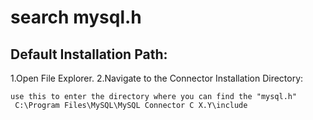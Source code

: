 # search mysql.h
## Default Installation Path:
1.Open File Explorer.
2.Navigate to the Connector Installation Directory:
```
use this to enter the directory where you can find the "mysql.h"
 C:\Program Files\MySQL\MySQL Connector C X.Y\include
```
